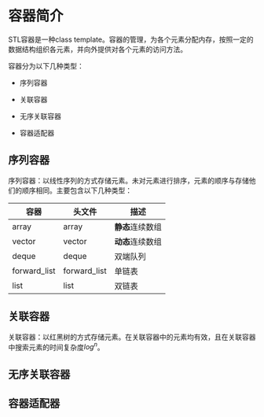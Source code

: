 # 容器简介

STL容器是一种class template。容器的管理，为各个元素分配内存，按照一定的数据结构组织各元素，并向外提供对各个元素的访问方法。

容器分为以下几种类型：

* 序列容器

* 关联容器

* 无序关联容器
  
* 容器适配器

## 序列容器

序列容器：以线性序列的方式存储元素。未对元素进行排序，元素的顺序与存储他们的顺序相同。主要包含以下几种类型：

| 容器         | 头文件       | 描述             |
| ------------ | ------------ | ---------------- |
| array        | array        | **静态**连续数组 |
| vector       | vector       | **动态**连续数组 |
| deque        | deque        | 双端队列         |
| forward_list | forward_list | 单链表           |
| list         | list         | 双链表           |

## 关联容器

关联容器：以红黑树的方式存储元素。在关联容器中的元素均有效，且在关联容器中搜索元素的时间复杂度$log^n$。



## 无序关联容器

## 容器适配器